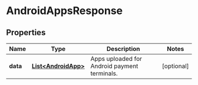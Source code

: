 

# AndroidAppsResponse


## Properties

Name | Type | Description | Notes
------------ | ------------- | ------------- | -------------
**data** | [**List&lt;AndroidApp&gt;**](AndroidApp.md) | Apps uploaded for Android payment terminals. |  [optional]




